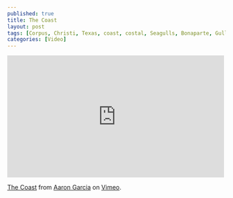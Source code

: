 ```yaml
---
published: true
title: The Coast
layout: post
tags: [Corpus, Christi, Texas, coast, costal, Seagulls, Bonaparte, Gulls, sand, ocean, gulf, summer, vacation]
categories: [Video]
---
```

<iframe src="https://player.vimeo.com/video/133287085" width="500" height="281" frameborder="0" webkitallowfullscreen mozallowfullscreen allowfullscreen></iframe> <p><a href="https://vimeo.com/133287085">The Coast</a> from <a href="https://vimeo.com/agarciatv">Aaron Garcia</a> on <a href="https://vimeo.com">Vimeo</a>.</p>